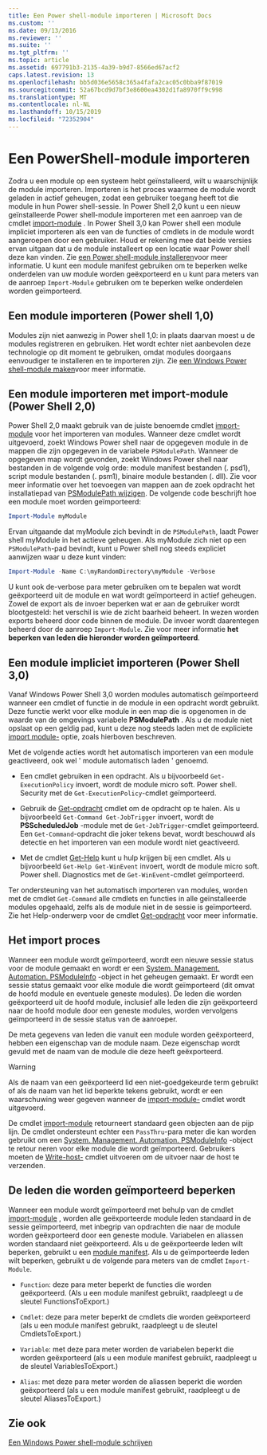 ```yaml
---
title: Een Power shell-module importeren | Microsoft Docs
ms.custom: ''
ms.date: 09/13/2016
ms.reviewer: ''
ms.suite: ''
ms.tgt_pltfrm: ''
ms.topic: article
ms.assetid: 697791b3-2135-4a39-b9d7-8566ed67acf2
caps.latest.revision: 13
ms.openlocfilehash: bb5d036e5658c365a4fafa2cac05c0bba9f87019
ms.sourcegitcommit: 52a67bcd9d7bf3e8600ea4302d1fa8970ff9c998
ms.translationtype: MT
ms.contentlocale: nl-NL
ms.lasthandoff: 10/15/2019
ms.locfileid: "72352904"
---
```

# <a name="importing-a-powershell-module"></a>Een PowerShell-module importeren

Zodra u een module op een systeem hebt geïnstalleerd, wilt u waarschijnlijk de module importeren. Importeren is het proces waarmee de module wordt geladen in actief geheugen, zodat een gebruiker toegang heeft tot die module in hun Power shell-sessie. In Power Shell 2,0 kunt u een nieuw geïnstalleerde Power shell-module importeren met een aanroep van de cmdlet [import-module](/powershell/module/Microsoft.PowerShell.Core/Import-Module) . In Power Shell 3,0 kan Power shell een module impliciet importeren als een van de functies of cmdlets in de module wordt aangeroepen door een gebruiker. Houd er rekening mee dat beide versies ervan uitgaan dat u de module installeert op een locatie waar Power shell deze kan vinden. Zie [een Power shell-module installeren](./installing-a-powershell-module.md)voor meer informatie. U kunt een module manifest gebruiken om te beperken welke onderdelen van uw module worden geëxporteerd en u kunt para meters van de aanroep `Import-Module` gebruiken om te beperken welke onderdelen worden geïmporteerd.

## <a name="importing-a-snap-in-powershell-10"></a>Een module importeren (Power shell 1,0)

Modules zijn niet aanwezig in Power shell 1,0: in plaats daarvan moest u de modules registreren en gebruiken. Het wordt echter niet aanbevolen deze technologie op dit moment te gebruiken, omdat modules doorgaans eenvoudiger te installeren en te importeren zijn. Zie [een Windows Power shell-module maken](../cmdlet/how-to-create-a-windows-powershell-snap-in.md)voor meer informatie.

## <a name="importing-a-module-with-import-module-powershell-20"></a>Een module importeren met import-module (Power Shell 2,0)

Power Shell 2,0 maakt gebruik van de juiste benoemde cmdlet [import-module](/powershell/module/Microsoft.PowerShell.Core/Import-Module) voor het importeren van modules. Wanneer deze cmdlet wordt uitgevoerd, zoekt Windows Power shell naar de opgegeven module in de mappen die zijn opgegeven in de variabele `PSModulePath`. Wanneer de opgegeven map wordt gevonden, zoekt Windows Power shell naar bestanden in de volgende volg orde: module manifest bestanden (. psd1), script module bestanden (. psm1), binaire module bestanden (. dll). Zie voor meer informatie over het toevoegen van mappen aan de zoek opdracht het installatiepad van [PSModulePath wijzigen](./modifying-the-psmodulepath-installation-path.md). De volgende code beschrijft hoe een module moet worden geïmporteerd:

```powershell
Import-Module myModule
```

Ervan uitgaande dat myModule zich bevindt in de `PSModulePath`, laadt Power shell myModule in het actieve geheugen. Als myModule zich niet op een `PSModulePath`-pad bevindt, kunt u Power shell nog steeds expliciet aanwijzen waar u deze kunt vinden:

```powershell
Import-Module -Name C:\myRandomDirectory\myModule -Verbose
```

U kunt ook de-verbose para meter gebruiken om te bepalen wat wordt geëxporteerd uit de module en wat wordt geïmporteerd in actief geheugen. Zowel de export als de invoer beperken wat er aan de gebruiker wordt blootgesteld: het verschil is wie de zicht baarheid beheert. In wezen worden exports beheerd door code binnen de module. De invoer wordt daarentegen beheerd door de aanroep `Import-Module`. Zie voor meer informatie **het beperken van leden die hieronder worden geïmporteerd**.

## <a name="implicitly-importing-a-module-powershell-30"></a>Een module impliciet importeren (Power Shell 3,0)

Vanaf Windows Power Shell 3,0 worden modules automatisch geïmporteerd wanneer een cmdlet of functie in de module in een opdracht wordt gebruikt. Deze functie werkt voor elke module in een map die is opgenomen in de waarde van de omgevings variabele **PSModulePath** . Als u de module niet opslaat op een geldig pad, kunt u deze nog steeds laden met de expliciete [import module-](/powershell/module/Microsoft.PowerShell.Core/Import-Module) optie, zoals hierboven beschreven.

Met de volgende acties wordt het automatisch importeren van een module geactiveerd, ook wel ' module automatisch laden ' genoemd.

- Een cmdlet gebruiken in een opdracht. Als u bijvoorbeeld `Get-ExecutionPolicy` invoert, wordt de module micro soft. Power shell. Security met de `Get-ExecutionPolicy`-cmdlet geïmporteerd.

- Gebruik de [Get-opdracht](/powershell/module/Microsoft.PowerShell.Core/Get-Command) cmdlet om de opdracht op te halen.  Als u bijvoorbeeld `Get-Command Get-JobTrigger` invoert, wordt de **PSScheduledJob** -module met de `Get-JobTrigger`-cmdlet geïmporteerd. Een `Get-Command`-opdracht die joker tekens bevat, wordt beschouwd als detectie en het importeren van een module wordt niet geactiveerd.

- Met de cmdlet [Get-Help](/powershell/module/Microsoft.PowerShell.Core/Get-Help) kunt u hulp krijgen bij een cmdlet. Als u bijvoorbeeld `Get-Help Get-WinEvent` invoert, wordt de module micro soft. Power shell. Diagnostics met de `Get-WinEvent`-cmdlet geïmporteerd.

Ter ondersteuning van het automatisch importeren van modules, worden met de cmdlet `Get-Command` alle cmdlets en functies in alle geïnstalleerde modules opgehaald, zelfs als de module niet in de sessie is geïmporteerd. Zie het Help-onderwerp voor de cmdlet [Get-opdracht](/powershell/module/Microsoft.PowerShell.Core/Get-Command) voor meer informatie.

## <a name="the-importing-process"></a>Het import proces

Wanneer een module wordt geïmporteerd, wordt een nieuwe sessie status voor de module gemaakt en wordt er een [System. Management. Automation. PSModuleInfo](/dotnet/api/System.Management.Automation.PSModuleInfo) -object in het geheugen gemaakt. Er wordt een sessie status gemaakt voor elke module die wordt geïmporteerd (dit omvat de hoofd module en eventuele geneste modules). De leden die worden geëxporteerd uit de hoofd module, inclusief alle leden die zijn geëxporteerd naar de hoofd module door een geneste modules, worden vervolgens geïmporteerd in de sessie status van de aanroeper.

De meta gegevens van leden die vanuit een module worden geëxporteerd, hebben een eigenschap van de module naam. Deze eigenschap wordt gevuld met de naam van de module die deze heeft geëxporteerd.

> [!WARNING]
> Als de naam van een geëxporteerd lid een niet-goedgekeurde term gebruikt of als de naam van het lid beperkte tekens gebruikt, wordt er een waarschuwing weer gegeven wanneer de [import-module-](/powershell/module/Microsoft.PowerShell.Core/Import-Module) cmdlet wordt uitgevoerd.

De cmdlet [import-module](/powershell/module/Microsoft.PowerShell.Core/Import-Module) retourneert standaard geen objecten aan de pijp lijn. De cmdlet ondersteunt echter een `PassThru`-para meter die kan worden gebruikt om een [System. Management. Automation. PSModuleInfo](/dotnet/api/System.Management.Automation.PSModuleInfo) -object te retour neren voor elke module die wordt geïmporteerd. Gebruikers moeten de [Write-host-](/powershell/module/Microsoft.PowerShell.Utility/Write-Host) cmdlet uitvoeren om de uitvoer naar de host te verzenden.

## <a name="restricting--the-members-that-are-imported"></a>De leden die worden geïmporteerd beperken

Wanneer een module wordt geïmporteerd met behulp van de cmdlet [import-module](/powershell/module/Microsoft.PowerShell.Core/Import-Module) , worden alle geëxporteerde module leden standaard in de sessie geïmporteerd, met inbegrip van opdrachten die naar de module worden geëxporteerd door een geneste module. Variabelen en aliassen worden standaard niet geëxporteerd. Als u de geëxporteerde leden wilt beperken, gebruikt u een [module manifest](./how-to-write-a-powershell-module-manifest.md). Als u de geïmporteerde leden wilt beperken, gebruikt u de volgende para meters van de cmdlet `Import-Module`.

- `Function`: deze para meter beperkt de functies die worden geëxporteerd. (Als u een module manifest gebruikt, raadpleegt u de sleutel FunctionsToExport.)

- `Cmdlet`: deze para meter beperkt de cmdlets die worden geëxporteerd (als u een module manifest gebruikt, raadpleegt u de sleutel CmdletsToExport.)

- `Variable`: met deze para meter worden de variabelen beperkt die worden geëxporteerd (als u een module manifest gebruikt, raadpleegt u de sleutel VariablesToExport.)

- `Alias`: met deze para meter worden de aliassen beperkt die worden geëxporteerd (als u een module manifest gebruikt, raadpleegt u de sleutel AliasesToExport.)

## <a name="see-also"></a>Zie ook

[Een Windows Power shell-module schrijven](./writing-a-windows-powershell-module.md)
